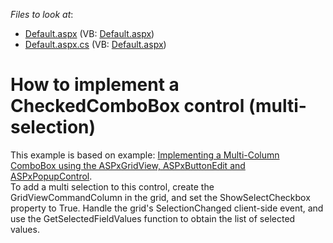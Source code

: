 <!-- default file list -->
*Files to look at*:

* [Default.aspx](./CS/Default.aspx) (VB: [Default.aspx](./VB/Default.aspx))
* [Default.aspx.cs](./CS/Default.aspx.cs) (VB: [Default.aspx](./VB/Default.aspx))
<!-- default file list end -->
# How to implement a CheckedComboBox control (multi-selection)


<p>This example is based on example: <a href="https://www.devexpress.com/Support/Center/p/E76">Implementing a Multi-Column ComboBox using the ASPxGridView, ASPxButtonEdit and ASPxPopupControl</a>.<br />
To add a multi selection to this control, create the GridViewCommandColumn in the grid, and set the ShowSelectCheckbox property to True. Handle the grid's SelectionChanged client-side event, and use the GetSelectedFieldValues function to obtain the list of selected values.</p>

<br/>


